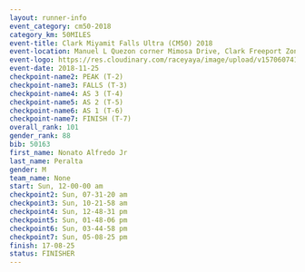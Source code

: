 ```yaml
---
layout: runner-info 
event_category: cm50-2018 
category_km: 50MILES 
event-title: Clark Miyamit Falls Ultra (CM50) 2018 
event-location: Manuel L Quezon corner Mimosa Drive, Clark Freeport Zone, Clark, Pampanga, Philippines 
event-logo: https://res.cloudinary.com/raceyaya/image/upload/v1570607412/logo/cm50_p8ydpq.jpg 
event-date: 2018-11-25 
checkpoint-name2: PEAK (T-2) 
checkpoint-name3: FALLS (T-3) 
checkpoint-name4: AS 3 (T-4) 
checkpoint-name5: AS 2 (T-5) 
checkpoint-name6: AS 1 (T-6) 
checkpoint-name7: FINISH (T-7) 
overall_rank: 101
gender_rank: 88
bib: 50163
first_name: Nonato Alfredo Jr
last_name: Peralta
gender: M
team_name: None
start: Sun, 12-00-00 am
checkpoint2: Sun, 07-31-20 am
checkpoint3: Sun, 10-21-58 am
checkpoint4: Sun, 12-48-31 pm
checkpoint5: Sun, 01-48-06 pm
checkpoint6: Sun, 03-44-58 pm
checkpoint7: Sun, 05-08-25 pm
finish: 17-08-25
status: FINISHER
---
```


